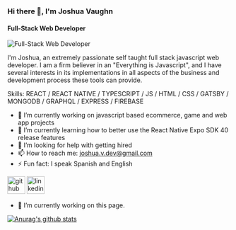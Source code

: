 ### Hi there 👋, I'm Joshua Vaughn
#### Full-Stack Web Developer
![Full-Stack Web Developer](https://media-exp1.licdn.com/dms/image/C4E16AQE3IXtX4dAMlQ/profile-displaybackgroundimage-shrink_350_1400/0/1608772706507?e=1614211200&v=beta&t=SqGOVvYbgkXjoHYmCz6O_2WHhMjgIUWKZtLeILaiY5Q)

I'm Joshua, an extremely passionate self taught full stack javascript web developer. I am a firm believer in an "Everything is Javascript", and I have several interests in its implementations in all aspects of the business and development process these tools can provide.

Skills: REACT / REACT NATIVE / TYPESCRIPT / JS / HTML / CSS / GATSBY / MONGODB / GRAPHQL / EXPRESS / FIREBASE

- 🔭 I’m currently working on javascript based ecommerce, game and web app projects 
- 🌱 I’m currently learning how to better use the React Native Expo SDK 40 release features 
- 🤔 I’m looking for help with getting hired 
- 📫 How to reach me: joshua.v.dev@gmail.com 
- ⚡ Fun fact: I speak Spanish and English 


[<img src='https://cdn.jsdelivr.net/npm/simple-icons@3.0.1/icons/github.svg' alt='github' height='40'>](https://github.com/joshua-v-dev)  [<img src='https://cdn.jsdelivr.net/npm/simple-icons@3.0.1/icons/linkedin.svg' alt='linkedin' height='40'>](https://www.linkedin.com/in/https://www.linkedin.com/in/joshua-vaughn//)  



- 🔭 I’m currently working on this page. 


[![Anurag's github stats](https://github-readme-stats.vercel.app/api?username=joshua-v-dev)](https://github.com/anuraghazra/github-readme-stats)
